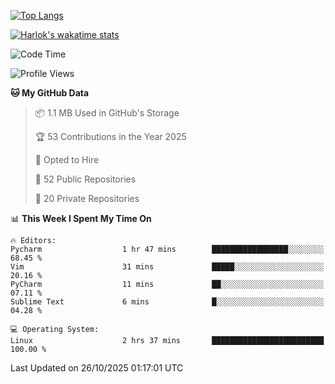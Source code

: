 [![Top Langs](https://github-readme-stats.vercel.app/api/top-langs/?username=remisiki&theme=dracula&layout=compact&hide=Jupyter%20Notebook,CSS,HTML&langs_count=10&exclude_repo=GMM-Demux-GUI)](https://github.com/anuraghazra/github-readme-stats)

[![Harlok's wakatime stats](https://github-readme-stats.vercel.app/api/wakatime?username=@remisiki&theme=dracula&layout=compact&langs_count=10&hide=other,html,css,text,json,markdown,jupyter)](https://github.com/anuraghazra/github-readme-stats)

<!--START_SECTION:waka-->
![Code Time](http://img.shields.io/badge/Code%20Time-1%2C199%20hrs%2042%20mins-blue)

![Profile Views](http://img.shields.io/badge/Profile%20Views-0-blue)

**🐱 My GitHub Data** 

> 📦 1.1 MB Used in GitHub's Storage 
 > 
> 🏆 53 Contributions in the Year 2025
 > 
> 💼 Opted to Hire
 > 
> 📜 52 Public Repositories 
 > 
> 🔑 20 Private Repositories 
 > 
📊 **This Week I Spent My Time On** 

```text
🔥 Editors: 
Pycharm                  1 hr 47 mins        █████████████████░░░░░░░░   68.45 % 
Vim                      31 mins             █████░░░░░░░░░░░░░░░░░░░░   20.16 % 
PyCharm                  11 mins             ██░░░░░░░░░░░░░░░░░░░░░░░   07.11 % 
Sublime Text             6 mins              █░░░░░░░░░░░░░░░░░░░░░░░░   04.28 % 

💻 Operating System: 
Linux                    2 hrs 37 mins       █████████████████████████   100.00 % 
```


 Last Updated on 26/10/2025 01:17:01 UTC
<!--END_SECTION:waka-->
